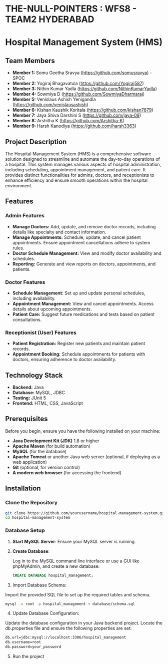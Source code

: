 # THE-NULL-POINTERS : WFS8 - TEAM2 HYDERABAD

# Hospital Management System (HMS)

## Team Members
- **Member 1:** Somu Geetha Sravya (https://github.com/somusravya) - SPOC
- **Member 2:** Yogiraj Bhagavatula (https://github.com/Yogiraj587)
- **Member 3:** Nithin Kumar Yadla (https://github.com/NithinKumarYadla)
- **Member 4:** Sowmiya D (https://github.com/SowmiyaDharmaraj)
- **Member 5:** Venislaus Ashish Yenigandla (https://github.com/venislausashish)
- **Member 6:** Kishan Kaushik Koritala (https://github.com/kishan7879)
- **Member 7:** Jaya Shiva Darshini S (https://github.com/jaya-09)
- **Member 8:** Arshitha K (https://github.com/Arshitha-K)
- **Member 9:** Harsh Kanodiya (https://github.com/harsh3363)


## Project Description

The Hospital Management System (HMS) is a comprehensive software solution designed to streamline and automate the day-to-day operations of a hospital. This system manages various aspects of hospital administration, including scheduling, appointment management, and patient care. It provides distinct functionalities for admins, doctors, and receptionists to enhance efficiency and ensure smooth operations within the hospital environment.

## Features

### Admin Features
- **Manage Doctors:** Add, update, and remove doctor records, including details like specialty and contact information.
- **Manage Appointments:** Schedule, update, and cancel patient appointments. Ensure appointment cancellations adhere to system rules.
- **Doctor Schedule Management:** View and modify doctor availability and schedules.
- **Reporting:** Generate and view reports on doctors, appointments, and patients.

### Doctor Features
- **Schedule Management:** Set up and update personal schedules, including availability.
- **Appointment Management:** View and cancel appointments. Access details about upcoming appointments.
- **Patient Care:** Suggest future medications and tests based on patient consultations.

### Receptionist (User) Features
- **Patient Registration:** Register new patients and maintain patient records.
- **Appointment Booking:** Schedule appointments for patients with doctors, ensuring adherence to doctor availability.

## Technology Stack
- **Backend:** Java
- **Database:** MySQL, JDBC
- **Testing:** JUnit 5
- **Frontend:** HTML, CSS, JavaScript

## Prerequisites

Before you begin, ensure you have the following installed on your machine:

- **Java Development Kit (JDK)** 1.8 or higher
- **Apache Maven** (for build automation)
- **MySQL** (for the database)
- **Apache Tomcat** or another Java web server (optional, if deploying as a web application)
- **Git** (optional, for version control)
- **A modern web browser** (for accessing the frontend)

## Installation

### Clone the Repository

```bash
git clone https://github.com/yourusername/hospital-management-system.git
cd hospital-management-system
```

### Database Setup

1. **Start MySQL Server**: Ensure your MySQL server is running.

2. **Create Database**:
   
   Log in to the MySQL command line interface or use a GUI like phpMyAdmin, and create a new database:
   
   ```sql
   CREATE DATABASE hospital_management;
   ```
3. Import Database Schema:

Import the provided SQL file to set up the required tables and schema.

```bash
mysql -u root -p hospital_management < database/schema.sql
```
4. Update Database Configuration:

Update the database configuration in your Java backend project. Locate the db.properties file and ensure the following properties are set:

```bash
db.url=jdbc:mysql://localhost:3306/hospital_management
db.username=root
db.password=your_password
```
5. Run the project

